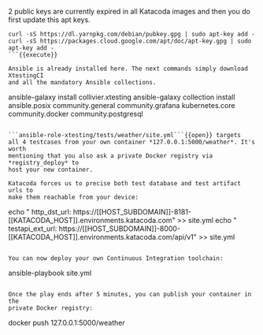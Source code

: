 2 public keys are currently expired in all Katacoda images and then you do
first update this apt keys.

```
curl -sS https://dl.yarnpkg.com/debian/pubkey.gpg | sudo apt-key add -
curl -sS https://packages.cloud.google.com/apt/doc/apt-key.gpg | sudo apt-key add -
```{{execute}}

Ansible is already installed here. The next commands simply download XtestingCI
and all the mandatory Ansible collections.

```
ansible-galaxy install collivier.xtesting
ansible-galaxy collection install ansible.posix community.general community.grafana kubernetes.core community.docker community.postgresql
```{{execute}}

```ansible-role-xtesting/tests/weather/site.yml```{{open}} targets
all 4 testcases from your own container *127.0.0.1:5000/weather*. It's worth
mentioning that you also ask a private Docker registry via *registry_deploy* to
host your new container.

Katacoda forces us to precise both test database and test artifact urls to
make them reachable from your device:

```
echo "      http_dst_url: https://[[HOST_SUBDOMAIN]]-8181-[[KATACODA_HOST]].environments.katacoda.com" >> site.yml
echo "      testapi_ext_url: https://[[HOST_SUBDOMAIN]]-8000-[[KATACODA_HOST]].environments.katacoda.com/api/v1" >> site.yml
```{{execute}}

You can now deploy your own Continuous Integration toolchain:

```
ansible-playbook site.yml
```{{execute}}

Once the play ends after 5 minutes, you can publish your container in the
private Docker registry:

```
docker push 127.0.0.1:5000/weather
```{{execute}}
